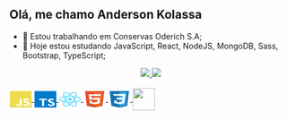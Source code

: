 ## Olá, me chamo Anderson Kolassa


- 🔭 Estou trabalhando em Conservas Oderich S.A;
- 🌱 Hoje estou estudando JavaScript, React, NodeJS, MongoDB, Sass, Bootstrap, TypeScript;

<div align="center">
  <a href="https://github.com/Anderson-Kolassa">
  <img height="180em" src="https://github-readme-stats.vercel.app/api?username=Anderson-Kolassa&show_icons=true&theme=dracula&include_all_commits=true&count_private=true"/>
  <img height="180em" src="https://github-readme-stats.vercel.app/api/top-langs/?username=Anderson-Kolassa&layout=compact&langs_count=7&theme=dracula"/>
</div>

  <div style="display: inline_block"><br>
  <img align="center" alt="Anderson-Js" height="30" width="40" src="https://raw.githubusercontent.com/devicons/devicon/master/icons/javascript/javascript-plain.svg">
  <img align="center" alt="Anderson-Ts" height="30" width="40" src="https://raw.githubusercontent.com/devicons/devicon/master/icons/typescript/typescript-plain.svg">
  <img align="center" alt="Anderson-React" height="30" width="40" src="https://raw.githubusercontent.com/devicons/devicon/master/icons/react/react-original.svg">
  <img align="center" alt="Anderson-HTML" height="30" width="40" src="https://raw.githubusercontent.com/devicons/devicon/master/icons/html5/html5-original.svg">
  <img align="center" alt="Anderson-CSS" height="30" width="40" src="https://raw.githubusercontent.com/devicons/devicon/master/icons/css3/css3-original.svg">
  <img align="center" alt"Anderson-Bootstrap" height="40" width="40" src="https://img.icons8.com/color/48/000000/bootstrap.png"/> 
</div>

